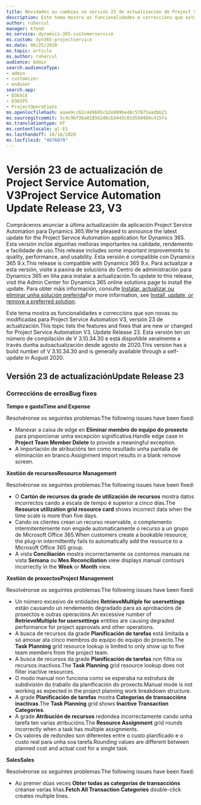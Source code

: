 ```yaml
---
title: Novidades ou cambios na versión 23 de actualización de Project Service Automation, V3
description: Este tema mostra as funcionalidades e correccións que están dispoñibles la versión 23 de actualización de Project Service Automation, V3.
author: ruhercul
manager: kfend
ms.service: dynamics-365-customerservice
ms.custom: dyn365-projectservice
ms.date: 08/25/2020
ms.topic: article
ms.author: ruhercul
audience: Admin
search.audienceType:
- admin
- customizer
- enduser
search.app:
- D365CE
- D365PS
- ProjectOperations
ms.openlocfilehash: eaae9cc62c449695cb2e999be48c57075aadbb21
ms.sourcegitcommit: 5c4c9bf3ba018562d6cb3443c01d550489c415fa
ms.translationtype: HT
ms.contentlocale: gl-ES
ms.lasthandoff: 10/16/2020
ms.locfileid: "4076079"
---
```

# <a name="project-service-automation-update-release-23-v3"></a><span data-ttu-id="7337e-103">Versión 23 de actualización de Project Service Automation, V3</span><span class="sxs-lookup"><span data-stu-id="7337e-103">Project Service Automation Update Release 23, V3</span></span>

<span data-ttu-id="7337e-104">Comprácenos anunciar a última actualización da aplicación Project Service Automation para Dynamics 365.</span><span class="sxs-lookup"><span data-stu-id="7337e-104">We’re pleased to announce the latest update for the Project Service Automation application for Dynamics 365.</span></span> <span data-ttu-id="7337e-105">Esta versión inclúe algunhas melloras importantes na calidade, rendemento e facilidade de uso.</span><span class="sxs-lookup"><span data-stu-id="7337e-105">This release includes some important improvements to quality, performance, and usability.</span></span> <span data-ttu-id="7337e-106">Esta versión é compatible con Dynamics 365 9.x.</span><span class="sxs-lookup"><span data-stu-id="7337e-106">This release is compatible with Dynamics 365 9.x.</span></span> <span data-ttu-id="7337e-107">Para actualizar a esta versión, visite a paxina de solucións do Centro de administración para Dynamics 365 en liña para instalar a actualización.</span><span class="sxs-lookup"><span data-stu-id="7337e-107">To update to this release, visit the Admin Center for Dynamics 365 online solutions page to install the update.</span></span> <span data-ttu-id="7337e-108">Para obter máis información, consulte [Instalar, actualizar ou eliminar unha solución preferida](https://docs.microsoft.com/power-platform/admin/install-remove-preferred-solution)</span><span class="sxs-lookup"><span data-stu-id="7337e-108">For more information, see [Install, update, or remove a preferred solution](https://docs.microsoft.com/power-platform/admin/install-remove-preferred-solution).</span></span>

<span data-ttu-id="7337e-109">Este tema mostra as funcionalidades e correccións que son novas ou modificadas para Project Service Automation V3, versión 23 de actualización.</span><span class="sxs-lookup"><span data-stu-id="7337e-109">This topic lists the features and fixes that are new or changed for Project Service Automation V3, Update Release 23.</span></span> <span data-ttu-id="7337e-110">Esta versión ten un número de compilación de V 3.10.34.30 e está dispoñible xeralmente a través dunha autoactualización desde agosto de 2020.</span><span class="sxs-lookup"><span data-stu-id="7337e-110">This version has a build number of V 3.10.34.30 and is generally available through a self-update in August 2020.</span></span>

## <a name="update-release-23"></a><span data-ttu-id="7337e-111">Versión 23 de actualización</span><span class="sxs-lookup"><span data-stu-id="7337e-111">Update Release 23</span></span>

### <a name="bug-fixes"></a><span data-ttu-id="7337e-112">Correccións de erros</span><span class="sxs-lookup"><span data-stu-id="7337e-112">Bug fixes</span></span>

<span data-ttu-id="7337e-113">**Tempo e gasto**</span><span class="sxs-lookup"><span data-stu-id="7337e-113">**Time and Expense**</span></span>

<span data-ttu-id="7337e-114">Resolvéronse os seguintes problemas:</span><span class="sxs-lookup"><span data-stu-id="7337e-114">The following issues have been fixed:</span></span>
- <span data-ttu-id="7337e-115">Manexar a caixa de edge en **Eliminar membro do equipo do proxecto** para proporcionar unha excepción significativa.</span><span class="sxs-lookup"><span data-stu-id="7337e-115">Handle edge case in **Project Team Member Delete** to provide a meaningful exception.</span></span>
- <span data-ttu-id="7337e-116">A importación de atribucións ten como resultado unha pantalla de eliminación en branco.</span><span class="sxs-lookup"><span data-stu-id="7337e-116">Assignment import results in a blank remove screen.</span></span>

<span data-ttu-id="7337e-117">**Xestión de recursos**</span><span class="sxs-lookup"><span data-stu-id="7337e-117">**Resource Management**</span></span>

<span data-ttu-id="7337e-118">Resolvéronse os seguintes problemas:</span><span class="sxs-lookup"><span data-stu-id="7337e-118">The following issues have been fixed:</span></span>

- <span data-ttu-id="7337e-119">O **Cartón de recursos da grade de utilización de recursos** mostra datos incorrectos cando a escala de tempo é superior a cinco días.</span><span class="sxs-lookup"><span data-stu-id="7337e-119">The **Resource utilization grid resource card** shows incorrect data when the time scale is more than five days.</span></span>
- <span data-ttu-id="7337e-120">Cando os clientes crean un recurso reservable, o complemento intermitentemente non engade automaticamente o recurso a un grupo de Microsoft Office 365.</span><span class="sxs-lookup"><span data-stu-id="7337e-120">When customers create a bookable resource, the plug-in intermittently fails to automatically add the resource to a Microsoft Office 365 group.</span></span>
- <span data-ttu-id="7337e-121">A vista **Conciliación** mostra incorrectamente os contornos manuais na vista **Semana** ou **Mes**.</span><span class="sxs-lookup"><span data-stu-id="7337e-121">**Reconciliation** view displays manual contours incorrectly in the **Week** or **Month** view.</span></span>

<span data-ttu-id="7337e-122">**Xestión de proxectos**</span><span class="sxs-lookup"><span data-stu-id="7337e-122">**Project Management**</span></span>

<span data-ttu-id="7337e-123">Resolvéronse os seguintes problemas:</span><span class="sxs-lookup"><span data-stu-id="7337e-123">The following issues have been fixed:</span></span>

- <span data-ttu-id="7337e-124">Un número excesivo de entidades **RetrieveMultiple for usersettings** están causando un rendemento degradado para as aprobacións de proxectos e outras operacións.</span><span class="sxs-lookup"><span data-stu-id="7337e-124">An excessive number of **RetrieveMultiple for usersettings** entities are causing degraded performance for project approvals and other operations.</span></span>
- <span data-ttu-id="7337e-125">A busca de recursos da grade **Planificación de tarefas** está limitada a só amosar ata cinco membros do equipo do equipo do proxecto.</span><span class="sxs-lookup"><span data-stu-id="7337e-125">The **Task Planning** grid resource lookup is limited to only show up to five team members from the project team.</span></span> 
- <span data-ttu-id="7337e-126">A busca de recursos da grade **Planificación de tarefas** non filtra os recursos inactivos.</span><span class="sxs-lookup"><span data-stu-id="7337e-126">The **Task Planning** grid resource lookup does not filter inactive resources.</span></span>
- <span data-ttu-id="7337e-127">O modo manual non funciona como se esperaba na estrutura de subdivisión do traballo da planificación do proxecto.</span><span class="sxs-lookup"><span data-stu-id="7337e-127">Manual mode is not working as expected in the project planning work breakdown structure.</span></span>
- <span data-ttu-id="7337e-128">A grade **Planificación de tarefas** mostra **Categorías de transaccións inactivas**.</span><span class="sxs-lookup"><span data-stu-id="7337e-128">The **Task Planning** grid shows **Inactive Transaction Categories**.</span></span>
- <span data-ttu-id="7337e-129">A grade **Atribución de recursos** redondea incorrectamente cando unha tarefa ten varias atribucións.</span><span class="sxs-lookup"><span data-stu-id="7337e-129">The **Resource Assignment** grid rounds incorrectly when a task has multiple assignments.</span></span>
- <span data-ttu-id="7337e-130">Os valores de redondeo son diferentes entre o custo planificado e o custo real para unha soa tarefa.</span><span class="sxs-lookup"><span data-stu-id="7337e-130">Rounding values are different between planned cost and actual cost for a single task.</span></span>

<span data-ttu-id="7337e-131">**Sales**</span><span class="sxs-lookup"><span data-stu-id="7337e-131">**Sales**</span></span>

<span data-ttu-id="7337e-132">Resolvéronse os seguintes problemas:</span><span class="sxs-lookup"><span data-stu-id="7337e-132">The following issues have been fixed:</span></span>

- <span data-ttu-id="7337e-133">Ao premer dúas veces **Obter todas as categorías de transaccións** créanse varias liñas.</span><span class="sxs-lookup"><span data-stu-id="7337e-133">**Fetch All Transaction Categories** double-click creates multiple lines.</span></span>
